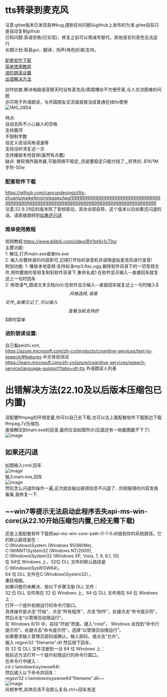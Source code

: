 # tts转录到麦克风
注意:gitee版本已发现各种bug,遇到任何问题以github上发布的为准.gitee目前只是自动复制github          
已知问题:英语空格(已实现)，修复之前可以用减号替代。其他语言的音色无法运行      
长期计划:简易gui，翻译，伪声(角色扮演)支持。       
                 
[配套软件下载](#配套软件下载)   
[简单使用教程](#简单使用教程)      
[进阶朗读设置](#进阶朗读设置)     
[出错解决方法](#出错解决方法)          
  
创作初衷:解决电脑语音聊天时没有麦克风/周围嘈杂不方便开麦,与人交流困难的问题    
亦可用于外语朗读，与外国朋友交流或直接当成普通在线tts使用      
![IMG_0854](https://user-images.githubusercontent.com/73635883/192942723-fb40c5c1-11eb-4088-967e-7e06efdd3311.PNG)

特点:     
 自动去除不小心输入的空格   
 支持置顶    
 不限制字数   
 自定义说话风格语速等   
 支持没听清复述一次   
 支持播放本地音频(虽然有点蠢)     
 缺点: 微软境外服务器,可能网络不稳定,,但是要稳定只能付钱了,,,好贵的..$16/1M 字符-50w   
### 配套软件下载
https://github.com/cancundeyingzi/tts-zhuanlumaikefeng/releases/tag/99999999999999999999999999999999999999999999999999999999999999999999999999999999999999999
注意:22.9.29后的版本除了音频驱动，其余全部自带，这个版本以后如果还闪退的话，请直接跳转到[如果还闪退](#如果还闪退)
### 简单使用教程
视频教程:https://www.bilibili.com/video/BV1pt4y1c73o/     
主要功能:         
1: 解压,打开main.exe或者tts.exe          
2: 输入你要转录的内容即可,记得打开你的录音机并调用虚拟麦克风进行录音!              
附加功能:
1: 播放本地音频:支持标准mp3.flac,ogg.删除软件目录下的一切音频文件,把你要放的音频复制到软件目录下,重命名成1.在软件显示输入--直接回车就复述上一句时回车          
2: 修改语气,朗读文本文档(txt):在软件显示输入--直接回车就复述上一句时输入$$$风格选择,或者$$$文件,,如果忘记了,可以输入$$$查看当前支持的$$$即时菜单        
### 进阶朗读设置:    
自己看peizhi.xml,         
https://azure.microsoft.com/zh-cn/products/cognitive-services/text-to-speech/#features   中文体验测试            
https://learn.microsoft.com/zh-cn/azure/cognitive-services/speech-service/language-support?tabs=stt-tts           外语朗读人列表           
# 出错解决方法(22.10及以后版本压缩包已内置)
没配置ffmpeg的环境变量,你可以自己去下载,也可以去上面配套软件下载那边下载ffmpeg.7z压缩包.         
直接解压到main.exe的目录,最终应该如图所示(后面还有一些截图截不下了)           
![image](https://user-images.githubusercontent.com/73635883/192148038-38455b28-baea-45bb-bb2d-89ab06c5624e.png)
## 如果还闪退         
如图输入cmd,回车                    
![image](https://user-images.githubusercontent.com/73635883/192148068-5faf5101-37a1-43e2-aafa-283c58979b99.png)             
输入main.exe,回车    
![image](https://user-images.githubusercontent.com/73635883/192148110-7dfaf260-e518-4fe3-bb46-d7124564e6f7.png)               
然后怎么闪退你操作一遍,这次就会输出报错信息不闪退了...你把报错的内容发我看看,我修复一下.            
## ~~win7等提示无法启动此程序丢失api-ms-win-core(从22.10开始压缩包内置,已经无需下载)
还是上面配套软件下载把api-ms-win-core-path-l1-1-0.dll放到你的系统路径。它的默认路径是在：   
C:\Windows\System (Windows 95/98/Me),   
C:\WINNT\System32 (Windows NT/2000),   
C:\Windows\System32 (Windows XP, Vista, 7, 8, 8.1, 10).   
在 64位 Windows 上，32位 DLL 文件的默认路径是C:\Windows\SysWOW64\，    
64 位 DLL 文件在C:\Windows\System32\ 。       
重启电脑。     
如果问题仍未解决，按以下步骤注册 DLL 文件：         
32 位 DLL 文件用在 32 位 Windows 上，64 位 DLL 文件用在 64 位 Windows 上：             
打开一个提升权限运行的命令行窗口。          
具体操作是点击“开始”，点击“所有程序”，点击“附件”，右键点击“命令提示符”，然后点击“以管理员权限运行”。          
在 Windows 8/10 中，前往“开始”界面。键入“cmd”， Windows 会找到“命令行提示符”。右键点击“命令提示符”，选择“以管理员权限运行”。      
如果要求输入管理员密码或确认，输入密码，或点击“允许”。        
输入 regsvr32 “filename".dll 然后按下回车。            
将 32 位 DLL 文件注册到一台 64 位 Windows 上：          
按前述方法打开一个提升权限运行的命令行窗口。          
在命令行中键入：        
cd c:\windows\syswow64\         
然后键入以下命令并回车：           
regsvr32 c:\windows\syswow64\"filename".dll~~           
![image](https://user-images.githubusercontent.com/73635883/194858246-108fe7f6-4950-49eb-a49f-0d7c398ff73d.png)                      
风格参考,具体应该不会那么复杂,ctrl+回车发送
